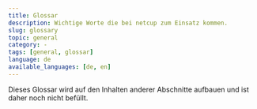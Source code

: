 ```yaml
---
title: Glossar
description: Wichtige Worte die bei netcup zum Einsatz kommen.
slug: glossary
topic: general
category: -
tags: [general, glossar] 
language: de
available_languages: [de, en]
---
```


Dieses Glossar wird auf den Inhalten anderer Abschnitte aufbauen und ist daher noch nicht befüllt.
